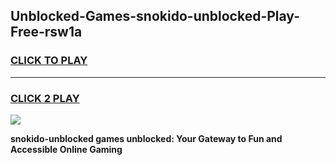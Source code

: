 
## Unblocked-Games-snokido-unblocked-Play-Free-rsw1a
<h3>
<a href="https://premium76.site?title=snokido-unblocked&ref=23A">CLICK TO PLAY</a></h3>
<hr>

<h3>
<a href="https://premium76.site?title=snokido-unblocked&ref=23A">CLICK 2 PLAY</a>
  
</h3>

<a href="https://premium76.site?title=snokido-unblocked&ref=23A"><img src="https://clearcache.store/games.png"></a>


**snokido-unblocked games unblocked: Your Gateway to Fun and Accessible Online Gaming**
